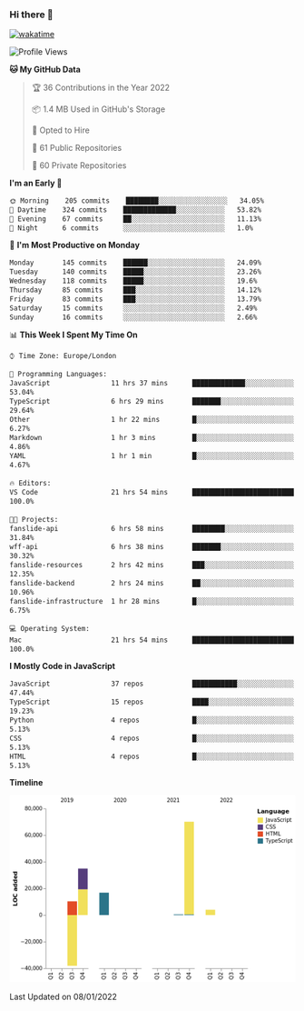 ### Hi there 👋

[![wakatime](https://wakatime.com/badge/user/fbd6d84b-3d41-4f0d-b9de-9fbf06457c16.svg)](https://wakatime.com/@fbd6d84b-3d41-4f0d-b9de-9fbf06457c16)

<!--
**kkarimi/kkarimi** is a ✨ _special_ ✨ repository because its `README.md` (this file) appears on your GitHub profile.

Here are some ideas to get you started:

- 🔭 I’m currently working on ...
- 🌱 I’m currently learning ...
- 👯 I’m looking to collaborate on ...
- 🤔 I’m looking for help with ...
- 💬 Ask me about ...
- 📫 How to reach me: ...
- 😄 Pronouns: ...
- ⚡ Fun fact: ...
-->

<!--START_SECTION:waka-->
![Profile Views](http://img.shields.io/badge/Profile%20Views-6-blue)

**🐱 My GitHub Data** 

> 🏆 36 Contributions in the Year 2022
 > 
> 📦 1.4 MB Used in GitHub's Storage 
 > 
> 💼 Opted to Hire
 > 
> 📜 61 Public Repositories 
 > 
> 🔑 60 Private Repositories  
 > 
**I'm an Early 🐤** 

```text
🌞 Morning    205 commits    ████████░░░░░░░░░░░░░░░░░   34.05% 
🌆 Daytime    324 commits    █████████████░░░░░░░░░░░░   53.82% 
🌃 Evening    67 commits     ██░░░░░░░░░░░░░░░░░░░░░░░   11.13% 
🌙 Night      6 commits      ░░░░░░░░░░░░░░░░░░░░░░░░░   1.0%

```
📅 **I'm Most Productive on Monday** 

```text
Monday       145 commits    ██████░░░░░░░░░░░░░░░░░░░   24.09% 
Tuesday      140 commits    █████░░░░░░░░░░░░░░░░░░░░   23.26% 
Wednesday    118 commits    █████░░░░░░░░░░░░░░░░░░░░   19.6% 
Thursday     85 commits     ███░░░░░░░░░░░░░░░░░░░░░░   14.12% 
Friday       83 commits     ███░░░░░░░░░░░░░░░░░░░░░░   13.79% 
Saturday     15 commits     ░░░░░░░░░░░░░░░░░░░░░░░░░   2.49% 
Sunday       16 commits     ░░░░░░░░░░░░░░░░░░░░░░░░░   2.66%

```


📊 **This Week I Spent My Time On** 

```text
⌚︎ Time Zone: Europe/London

💬 Programming Languages: 
JavaScript               11 hrs 37 mins      █████████████░░░░░░░░░░░░   53.04% 
TypeScript               6 hrs 29 mins       ███████░░░░░░░░░░░░░░░░░░   29.64% 
Other                    1 hr 22 mins        █░░░░░░░░░░░░░░░░░░░░░░░░   6.27% 
Markdown                 1 hr 3 mins         █░░░░░░░░░░░░░░░░░░░░░░░░   4.86% 
YAML                     1 hr 1 min          █░░░░░░░░░░░░░░░░░░░░░░░░   4.67%

🔥 Editors: 
VS Code                  21 hrs 54 mins      █████████████████████████   100.0%

🐱‍💻 Projects: 
fanslide-api             6 hrs 58 mins       ████████░░░░░░░░░░░░░░░░░   31.84% 
wff-api                  6 hrs 38 mins       ███████░░░░░░░░░░░░░░░░░░   30.32% 
fanslide-resources       2 hrs 42 mins       ███░░░░░░░░░░░░░░░░░░░░░░   12.35% 
fanslide-backend         2 hrs 24 mins       ██░░░░░░░░░░░░░░░░░░░░░░░   10.96% 
fanslide-infrastructure  1 hr 28 mins        █░░░░░░░░░░░░░░░░░░░░░░░░   6.75%

💻 Operating System: 
Mac                      21 hrs 54 mins      █████████████████████████   100.0%

```

**I Mostly Code in JavaScript** 

```text
JavaScript               37 repos            ███████████░░░░░░░░░░░░░░   47.44% 
TypeScript               15 repos            ████░░░░░░░░░░░░░░░░░░░░░   19.23% 
Python                   4 repos             █░░░░░░░░░░░░░░░░░░░░░░░░   5.13% 
CSS                      4 repos             █░░░░░░░░░░░░░░░░░░░░░░░░   5.13% 
HTML                     4 repos             █░░░░░░░░░░░░░░░░░░░░░░░░   5.13%

```


**Timeline**

![Chart not found](https://raw.githubusercontent.com/kkarimi/kkarimi/main/charts/bar_graph.png) 


 Last Updated on 08/01/2022
<!--END_SECTION:waka-->
